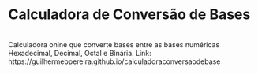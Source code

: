 # Calculadora de Conversão de Bases
<br>
Calculadora onine que converte bases entre as bases numéricas Hexadecimal, Decimal, Octal e Binária.
Link: https://guilhermebpereira.github.io/calculadoraconversaodebase
